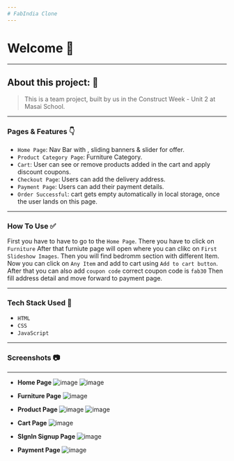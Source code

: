 ```yaml
---
# FabIndia Clone
---
```


# Welcome 👋

---

## About this project: 🙌
> This is a team project, built by us in the Construct Week - Unit 2 at Masai School.

---

### Pages & Features 👇

- `Home Page`: Nav Bar with , sliding banners & slider for offer.
- `Product Category Page`: Furniture Category.
- `Cart`: User can see or remove products added in the cart and apply discount coupons.
- `Checkout Page`: Users can add the delivery address.
- `Payment Page`: Users can add their payment details.
- `Order Successful`: cart gets empty automatically in local storage, once the user lands on this page.

---

### How To Use ✅

First you have to have to go to the `Home Page`. There you have to click on `Furniture` 
After that furniute page will open where you can clikc on `First Slideshow Images`.
Then you will find bedromm section with different Item.
Now you can click on `Any Item` and add to cart using `Add to cart button`.
After that you can also add `coupon code` correct coupon code is `fab30`
Then fill address detail and move forward to payment page.

---

### Tech Stack Used 🔧
- `HTML`
- `CSS`
- `JavaScript`

---

### Screenshots :camera:

---

- **Home Page**
![image](https://user-images.githubusercontent.com/93506518/154397542-eb3f441c-9198-4d50-8a37-52d2b291ccad.png)
![image](https://user-images.githubusercontent.com/93506518/154397606-c2401c23-c3f3-404b-8280-8bfe4b12ac8b.png)

- **Furniture Page**
![image](https://user-images.githubusercontent.com/93506518/154397681-edd56732-5f29-4906-b638-250ac7300945.png)

- **Product Page**
![image](https://user-images.githubusercontent.com/93506518/154397728-331dae75-69f3-4751-9e47-4910c2548728.png)
![image](https://user-images.githubusercontent.com/93506518/154397756-ac7ea5dc-a022-4c60-9eb7-404225350648.png)

- **Cart Page**
![image](https://user-images.githubusercontent.com/93506518/154397798-33b9f4d3-f892-4939-8087-84e009635da1.png)

- **SIgnIn Signup Page**
![image](https://user-images.githubusercontent.com/93506518/154397829-8592cff9-f975-4fe9-978e-824ff3b9cce1.png)

- **Payment Page**
![image](https://user-images.githubusercontent.com/93506518/154397906-5e5f53ce-f768-4fea-a008-8697e7d71892.png)
